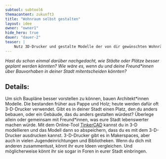 ```yaml
---
subtool: subtool6
themacontent: zukunft3
title: "Wohnraum selbst gestalten"
layout: idee
owner: "owner1"
hide_hero: true
dauer: "dauer-2"
teaser: |
    Nutz 3D-Drucker und gestalte Modelle der von dir gewünschten Wohnräume.
---
```


*Hast du schon einmal darüber nachgedacht, wie Städte oder Plätze besser geplant werden könnten? Wie wäre es, wenn du und deine Freund\*innen über Bauvorhaben in deiner Stadt mitentscheiden könnten?*

## Details:
Um sich Baupläne besser vorstellen zu können, bauen Architekt\*innen Modelle. Die bestanden früher aus Pappe und Holz; heute werden dafür oft 3-D-Drucker verwendet.
Gibt es in deiner Stadt einen Platz, den du anders bebauen, oder ein Gebäude, das du anders gestalten würdest? Überlege allein oder gemeinsam mit Freund\*innen, was eure Stadt lebenswerter machen würde. Mit dem Online-Tool [TinkerCAD](https://www.tinkercad.com/) kannst du in 3-D modellieren und das Modell dann so abspeichern, dass du es mit dem 3-D-Drucker ausdrucken kannst. 3-D-Drucker gibt es in Makerspaces, aber auch in vielen Jugendeinrichtungen und Bibliotheken.
Wenn du dich mit anderen zusammentust, könnt ihr eure Ideen vergleichen. Und möglicherweise könnt ihr sie sogar in Foren in eurer Stadt einbringen.